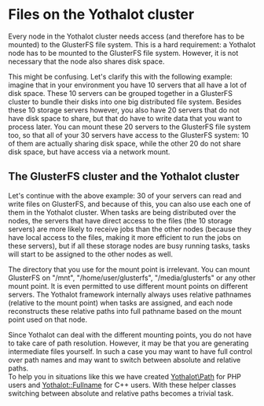 # Files on the Yothalot cluster

Every node in the Yothalot cluster needs access (and therefore has to be 
mounted) to the GlusterFS file system. This is a hard requirement: a Yothalot 
node has to be mounted to the GlusterFS file system. However, it is not necessary 
that the node also shares disk space.

This might be confusing. Let's clarify this with the following example: imagine
that in your environment you have 10 servers that all have a lot of disk 
space. These 10 servers can be grouped together in a GlusterFS cluster to 
bundle their disks into one big distributed file system. Besides
these 10 storage servers however, you also have 20 servers that do not have 
disk space to share, but that do have to write data that you want to process later.
You can mount these 20 servers to the GlusterFS file system too, so that all of your 30
servers have access to the GlusterFS system: 10 of them are actually sharing
disk space, while the other 20 do not share disk space, but have access via
a network mount.


## The GlusterFS cluster and the Yothalot cluster

Let's continue with the above example: 30 of your servers can read and write
files on GlusterFS, and because of this, you can also use each one of them in the 
Yothalot cluster. When tasks are being distributed over the nodes, the servers 
that have direct access to the files (the 10 storage servers) are more likely
to receive jobs than the other nodes (because they have local access to the files, 
making it more efficient to run the jobs on these servers), but if all these 
storage nodes are busy running tasks, tasks will start to be assigned to the 
other nodes as well.

The directory that you use for the mount point is irrelevant. You can mount
GlusterFS on "/mnt", "/home/user/glusterfs", "/media/glusterfs" or any
other mount point. It is even permitted to use different mount points on 
different servers. The Yothalot framework internally always uses relative 
pathnames (relative to the mount point) when tasks are assigned, and each node 
reconstructs these relative paths into full pathname based on the mount point 
used on that node.

Since Yothalot can deal with the different mounting points, you do not have to 
take care of path resolution. However, it may be that you are generating intermediate
files yourself. In such a case you may want to have full control over path
names and may want to switch between absolute and relative paths.  
To help you in situations like this we have created
[Yothalot\Path](copernica-docs:Yothalot/php-path "Yothalot\Path") for PHP users
and [Yothalot::Fullname](copernica-docs:Yothalot/cpp-fullname "Yothalot::Fullname") for
C++ users. With these helper classes switching between absolute and relative
paths becomes a trivial task.

